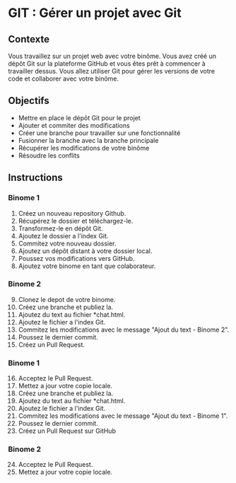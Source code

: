 # GIT : Gérer un projet avec Git

## Contexte
Vous travaillez sur un projet web avec votre binôme. Vous avez créé un dépôt Git sur la plateforme GitHub et vous êtes prêt à commencer à travailler dessus. Vous allez utiliser Git pour gérer les versions de votre code et collaborer avec votre binôme.

## Objectifs
* Mettre en place le dépôt Git pour le projet
* Ajouter et commiter des modifications
* Créer une branche pour travailler sur une fonctionnalité
* Fusionner la branche avec la branche principale
* Récupérer les modifications de votre binôme
* Résoudre les conflits

## Instructions

### Binome 1 
1. Créez un nouveau repository Github.
2. Récupérez le dossier et téléchargez-le.
3. Transformez-le en dépôt Git.
4. Ajoutez le dossier a l'index Git.
5. Commitez votre nouveau dossier.
6. Ajoutez un dépôt distant à votre dossier local.
7. Poussez vos modifications vers GitHub.
8. Ajoutez votre binome en tant que colaborateur.

### Binome 2
9. Clonez le depot de votre binome. 
10. Créez une branche et publiez la.
11. Ajoutez du text au fichier *chat.html.
12. Ajoutez le fichier a l'index Git.
13. Commitez les modifications avec le message "Ajout du text - Binome 2".
14. Poussez le dernier commit.
15. Créez un Pull Request.

### Binome 1
16. Acceptez le Pull Request.
17. Mettez a jour votre copie locale.
18. Créez une branche et publiez la.
19. Ajoutez du text au fichier *chat.html.
20. Ajoutez le fichier a l'index Git.
21. Commitez les modifications avec le message "Ajout du text - Binome 1".
22. Poussez le dernier commit.
23. Créez un Pull Request sur GitHub

### Binome 2
24. Acceptez le Pull Request.
25. Mettez a jour votre copie locale.

